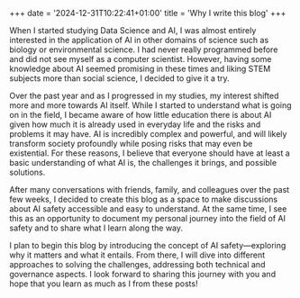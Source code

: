 +++
date = '2024-12-31T10:22:41+01:00'
title = 'Why I write this blog'
+++

When I started studying Data Science and AI, I was almost entirely interested in the application of AI in other domains of science such as biology or environmental science. I had never really programmed before and did not see myself as a computer scientist. However, having some knowledge about AI seemed promising in these times and liking STEM subjects more than social science, I decided to give it a try. 

Over the past year and as I progressed in my studies, my interest shifted more and more towards AI itself. While I started to understand what is going on in the field, I became aware of how little education there is about AI given how much it is already used in everyday life and the risks and problems it may have. AI is incredibly complex and powerful, and will likely transform society profoundly while posing risks that may even be existential. For these reasons, I believe that everyone should have at least a basic understanding of what AI is, the challenges it brings, and possible solutions.

After many conversations with friends, family, and colleagues over the past few weeks, I decided to create this blog as a space to make discussions about AI safety accessible and easy to understand. At the same time, I see this as an opportunity to document my personal journey into the field of AI safety and to share what I learn along the way. 

I plan to begin this blog by introducing the concept of AI safety—exploring why it matters and what it entails. From there, I will dive into different approaches to solving the challenges, addressing both technical and governance aspects. I look forward to sharing this journey with you and hope that you learn as much as I from these posts!